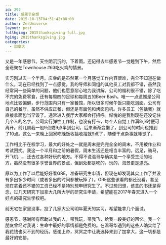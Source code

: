 ```yaml
---
id: 292
title: 感恩节杂想
date: 2015-10-13T04:51:42+00:00
author: ZerUniverse
layout: post
fullhgimg: 2015thanksgiving-full.jpg
hgimg: 2015thanksgiving.jpg
categories:
  - 加拿大
---
```

又是一年感恩节。天空阴沉沉的，下着雨。还记得去年感恩节一觉睡到下午，然后全班聚在Townhouse #63吃火鸡的情景。

实习刚过去一个半月。庆幸的是虽然第一个月感觉工作内容很难，完全不知道在做什么<!--more-->，现在已经找到了一点感觉。我的导师和同组的其他员工对我都不错，虽然我经常问一些简单的问题，他们也愿意耐心地为我讲解。公司的福利很不错，除了吃不完的免费零食，还有每周四的足球和每周五的Beer Bash。唯一一点遗憾是公司地点比较偏僻，步行范围内只有一家餐馆，所以很多时候午饭只能吃泡面。公司有自己的餐厅，虽然不供应正餐，但还是有面包和烤面包机。许多员工（包括我）就直接拿面包当早饭了。通常进入餐厅大家都会打招呼。惭愧的是我到现在还没记住几个人的名字。公司实行弹性工作制，也没有打卡，每个人自觉工作满8小时便可离开。前几周我一般9点或9点半到公司，后来渐渐变懒了，到公司的时间也推到了10点。这么一来晚上回家吃晚饭收拾收拾就9点了，随便干点杂事就睡觉了。

工作相比于在校学习，最大的好处之一就是周末是完完全全的周末，不用被作业和考试困扰。我这一个半月和之前的暑假，周末生活还是相当丰富的。远足，骑马，开飞机&#8230;&#8230; 还去过各种好玩的地方。不得不说温哥华确实是一个享受生活的地方，虽然没有很多享誉世界的景点，但到处都是吃的，玩的，海景更是漂亮。

原以为工作了以后能好好看GRE，准备研究生申请，但现在却发现其实工作了并没有多出多少时间（或者多出的时间都被玩掉了）。GRE这些该看的都还没看，甚至现在拿着还不错的工资已经不是特别想申研究生了。不过想归想，该念的书还是得念，过几天研究下加拿大几所大学的研究生申请，希望能在2017年春天进入一个好点的研究生学校吧。

前天宅在家里没事，投了几家大公司明年夏天的实习，希望能拿几个面试。

感恩节，感谢所有帮助过我的人，带我玩，带我飞，给我一段美好的回忆。我一个朋友曾经对我说：生命中最好的事情都是免费的。在温哥华遇到的这些人确实给了我花钱也买不到的经历。感谢上帝，冥冥之中让我选择来到了加拿大，这一切都是最好的安排。